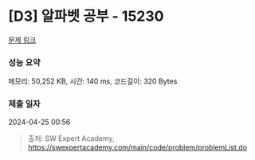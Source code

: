 # [D3] 알파벳 공부 - 15230 

[문제 링크](https://swexpertacademy.com/main/code/problem/problemDetail.do?contestProbId=AYLnMQT6vPADFATf) 

### 성능 요약

메모리: 50,252 KB, 시간: 140 ms, 코드길이: 320 Bytes

### 제출 일자

2024-04-25 00:56



> 출처: SW Expert Academy, https://swexpertacademy.com/main/code/problem/problemList.do